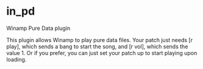 in_pd
=====

Winamp Pure Data plugin

This plugin allows Winamp to play pure data files.
Your patch just needs [r play], which sends a bang to start the song,
and [r vol], which sends the value 1.
Or if you prefer, you can just set your patch up to start playing upon loading.
